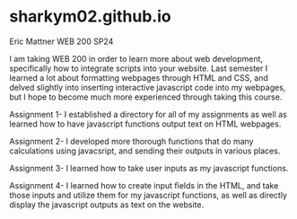 # sharkym02.github.io
Eric Mattner
WEB 200 SP24

I am taking WEB 200 in order to learn more about web development, specifically how to integrate scripts into your website. Last semester I learned a lot about formatting webpages through HTML and CSS, and delved slightly into inserting interactive javascript code into my webpages, but I hope to become much more experienced through taking this course.

Assignment 1- I established a directory for all of my assignments as well as learned how to have javascript functions output text on HTML webpages.

Assignment 2- I developed more thorough functions that do many calculations using javacsript, and sending their outputs in various places.

Assignment 3- I learned how to take user inputs as my javascript functions.

Assignment 4- I learned how to create input fields in the HTML, and take those inputs and utilize them for my javascript functions, as well as directly display the javascript outputs as text on the website.
